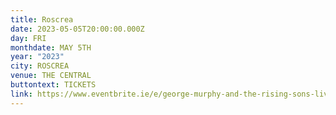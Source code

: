 ```yaml
---
title: Roscrea
date: 2023-05-05T20:00:00.000Z
day: FRI
monthdate: MAY 5TH
year: "2023"
city: ROSCREA
venue: THE CENTRAL
buttontext: TICKETS
link: https://www.eventbrite.ie/e/george-murphy-and-the-rising-sons-live-at-the-central-roscrea-tickets-597655292067
---
```

